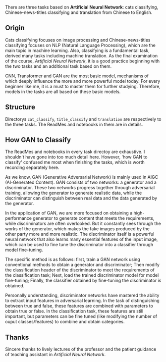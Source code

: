 There are three tasks based on **Artificial Neural Network**: cats classifying, Chinese-news-titles classifying and translation from Chinese to English.

## Origin

Cats classifying focuses on image processing and Chinese-news-titles classifying focuses on NLP (Natural Language Processing), which are the main topic in machine learning. Also, classifying is a fundamental task, derived many tasks including machine translation. As the final examination of the course, *Artificial Neural Network*, it is a good practice beginning with the two tasks and an additional task based on them.

CNN, Transformer and GAN are the most basic model, mechanisms of which deeply influence the more and more powerful model today. For every beginner like me, it is  a must to master them for further studying. Therefore, models in the tasks are all based on these basic models.

## Structure

Directorys `cat_classify`, `title_classify` and `translation` are respectively to the three tasks. The ReadMes and notebooks in them are in details.

## How GAN to Classify

The ReadMes and notebooks in every task directoy are exhaustive. I shouldn't have gone into too much detail here. However, 'how GAN to classify' confused me most when finishing the tasks, which is worth recording separately here.

As we know, GAN (Generative Adversarial Network) is mainly used in AIGC (AI-Generated Content). GAN consists of two networks: a generator and a discriminator. These two networks progress together through adversarial training, allowing the generator to generate realistic data, while the discriminator can distinguish between real data and the data generated by the generator.

In the application of GAN, we are more focused on obtaining a high-performance generator to generate content that meets the requirements, while discriminators are often overlooked. But it constantly sees through the works of the generator, which makes the fake images produced by the other party more and more realistic. The discriminator itself is a powerful neural network that also learns many essential features of the input image, which can be used to fine tune the discriminator into a classifier through model fine-tuning.

The specific method is as follows: first, train a GAN network using conventional methods to obtain a generator and discriminator; Then modify the classification header of the discriminator to meet the requirements of the classification task; Next, load the trained discriminator model for model fine-tuning; Finally, the classifier obtained by fine-tuning the discriminator is obtained.

Personally understanding, discriminator networks have mastered the ability to extract input features in adversarial learning. In the task of distinguishing between true and false, these features are combined with parameters to obtain true or false. In the classification task, these features are still important, but parameters can be fine tuned (like modifying the number of ouput classes/features) to combine and obtain categories.

## Thanks

Sincere thanks to lively lectures of the professor and the patient guidance of teaching assistant in *Artificial Neural Network*.